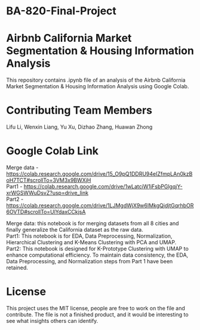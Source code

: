 # BA-820-Final-Project
# Airbnb California Market Segmentation & Housing Information Analysis
This repository contains .ipynb file of an analysis of the Airbnb California Market Segmentation & Housing Information Analysis using Google Colab.

# Contributing Team Members
Lifu Li, Wenxin Liang, Yu Xu, Dizhao Zhang, Huawan Zhong

# Google Colab Link
Merge data - https://colab.research.google.com/drive/15_O9pQ1DDRU94eIZfmpLAn0kzBoH7TCT#scrollTo=3VM3x9BWXjH  
Part1 - https://colab.research.google.com/drive/1wLatciW1jFsbPGlgqjY-xrWGSWWuDsvZ?usp=drive_link  
Part2 - https://colab.research.google.com/drive/1LJMgdWjX9w6IMkgQjdjtGqrhbOR6OVTD#scrollTo=UlYdaxCCkjsA

Merge data: this notebook is for merging datasets from all 8 cities and finally generalize the California dataset as the raw data.  
Part1: This notebook is for EDA, Data Preprocessing, Normalization, Hierarchical Clustering and K-Means Clustering with PCA and UMAP.  
Part2: This notebook is designed for K-Prototype Clustering with UMAP to enhance computational efficiency. To maintain data consistency, the EDA, Data Preprocessing, and Normalization steps from Part 1 have been retained.

# License
This project uses the MIT license, people are free to work on the file and contribute. The file is not a finished product, and it would be interesting to see what insights others can identify.
